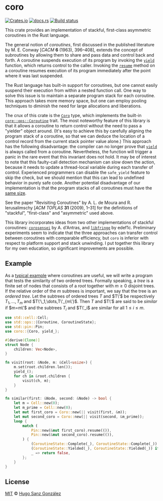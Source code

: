 # coro

[![Crates.io](https://img.shields.io/crates/v/coro)](https://crates.io/crates/coro)
[![docs.rs](https://img.shields.io/docsrs/coro)](https://docs.rs/coro)
[![Build status](https://github.com/hsanzg/coro/actions/workflows/test.yml/badge.svg)](https://github.com/hsanzg/coro/actions/)

<!-- The following section is autogenerated by the cargo-sync-readme utility;
     to modify its contents, update the crate documentation in the `src/lib.rs`
     file and run the `cargo sync-readme` command. -->

<!-- cargo-sync-readme start -->

This crate provides an implementation of stackful, first-class asymmetric
coroutines in the Rust language.

The general notion of _coroutines_, first discussed in the published
literature by M. E. Conway \[_CACM_ **6** (1963), 396–408], extends the
concept of subroutines by allowing them to share and pass data and control
back and forth. A coroutine suspends execution of its program by invoking
the [`yield`] function, which returns control to the caller. Invoking the
[`resume`] method on a coroutine resumes execution of its program
immediately after the point where it was last suspended.

The Rust language has built-in support for coroutines, but one cannot easily
suspend their execution from within a nested function call. One way to solve
this issue is to maintain a separate program stack for each coroutine. This
approach takes more memory space, but one can employ pooling techniques to
diminish the need for large allocations and liberations.

The crux of this crate is the [`Coro`] type, which implements the built-in
[`core::ops::Coroutine`] trait. The most noteworthy feature of this library
is that it allows a coroutine to return control without the need to pass
a "yielder" object around. (It's easy to achieve this by carefully aligning
the program stack of a coroutine, so that we can deduce the location of a
control record from the current stack pointer value alone.) This approach
has the following disadvantage: the compiler can no longer prove that
[`yield`] is always called from a coroutine. Nevertheless, the function
will trigger a panic in the rare event that this invariant does not hold.
It may be of interest to note that this faulty-call detection mechanism can
slow down the action, because it needs to update a thread-local variable
during each transfer of control. Experienced programmers can disable the
`safe_yield` feature to skip the check, but we should mention that this
can lead to undefined behavior in purely safe code. Another potential
disadvantage of our implementation is that the program stacks of all
coroutines must have the [same size].

See the paper "Revisiting Coroutines" by A. L. de Moura and R. Ierusalimschy
\[_ACM TOPLAS_ **31** (2009), 1–31] for the definitions of "stackful",
"first-class" and "asymmetric" used above.

This library incorporates ideas from two other implementations of stackful
coroutines: [`corosensei`] by A. d'Antras, and [`libfringe`] by edef1c.
Preliminary experiments seem to indicate that the three approaches can
transfer control between coroutines with comparable efficiency, but `coro`
is inferior with respect to platform support and stack unwinding. I put
together this library for my own education, so significant improvements
are possible.

## Example

As a [typical example] where coroutines are useful, we will write a program
that tests the similarity of two ordered trees. Formally speaking, a _tree_
is a finite set of nodes that consists of a _root_ together with $m\ge0$
disjoint trees. If the relative order of the $m$ subtrees is important, we
say that the tree is an _ordered tree_. Let the subtrees of ordered trees
$T$ and $T\'$ be respectively $T_1,\dots,T_m$ and $T\'\_1,\dots,T\'_{m\'}$.
Then $T$ and $T\'$ are said to be _similar_ if $m=m\'$ and the subtrees
$T_i$ and $T\'_i$ are similar for all $1\le i\le m$.

```rust
use std::cell::Cell;
use std::ops::{Coroutine, CoroutineState};
use std::pin::Pin;
use coro::{Coro, yield_};

#[derive(Clone)]
struct Node {
    children: Vec<Node>,
}

fn visit(root: &Node, m: &Cell<usize>) {
    m.set(root.children.len());
    yield_();
    for ch in &root.children {
        visit(ch, m);
    }
}

fn similar(first: &Node, second: &Node) -> bool {
    let m = Cell::new(0);
    let m_prime = Cell::new(0);
    let mut first_coro = Coro::new(|| visit(first, &m));
    let mut second_coro = Coro::new(|| visit(second, &m_prime));
    loop {
        match (
            Pin::new(&mut first_coro).resume(()),
            Pin::new(&mut second_coro).resume(()),
        ) {
            (CoroutineState::Complete(_), CoroutineState::Complete(_)) => return true,
            (CoroutineState::Yielded(_), CoroutineState::Yielded(_)) if m == m_prime => {}
            _ => return false,
        };
    }
}
```

[`yield`]: yield_
[`resume`]: Coro::resume
[same size]: STACK_SIZE
[`libfringe`]: https://github.com/edef1c/libfringe
[`corosensei`]: https://github.com/Amanieu/corosensei
[typical example]: https://research.swtch.com/coro

<!-- cargo-sync-readme end -->

## License

[MIT](LICENSE) &copy; [Hugo Sanz González](https://hgsg.me)

[`yield`]: https://docs.rs/coro/latest/coro/fn.yield_.html
[`resume`]: https://docs.rs/coro/latest/coro/struct.Coro.html#method.resume
[`Coro`]: https://docs.rs/coro/latest/coro/struct.Coro.html
[`core::ops::Coroutine`]: https://doc.rust-lang.org/nightly/core/ops/trait.Coroutine.html
[same size]: https://docs.rs/coro/latest/coro/constant.STACK_SIZE.html